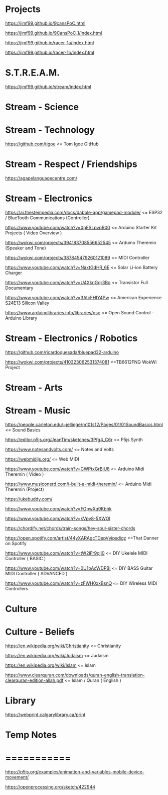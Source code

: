 Projects 
=======  
https://jimf99.github.io/9cansPoC.html

https://jimf99.github.io/9CansPoC_1/index.html

https://jimf99.github.io/racer-1a/index.html

https://jimf99.github.io/racer-1b/index.html

S.T.R.E.A.M.
============

https://jimf99.github.io/stream/index.html

Stream - Science
===

Stream - Technology
===
https://github.com/tigoe <= Tom Igoe GitHub


Stream - Respect / Friendships
==============================

https://agapelanguagecentre.com/

Stream - Electronics
==
https://ai.thestempedia.com/docs/dabble-app/gamepad-module/ <= ESP32 / BlueTooth Communications (Controller)

https://www.youtube.com/watch?v=0pESLpvpR00 <= Arduino Starter Kit Projects ( Video Overview )

https://wokwi.com/projects/394183708556652545 <= Arduino Theremin (Speaker and Tone)

https://wokwi.com/projects/387845479260121089 <= MIDI Controller

https://www.youtube.com/watch?v=NaxtGdHR_6E <= Solar Li-ion Battery Charger

https://www.youtube.com/watch?v=U4XknGqr3Bo <= Transistor Full Documentary

https://www.youtube.com/watch?v=3AtcFHIY4Pw <= American Experience S24E13 Silicon Valley

https://www.arduinolibraries.info/libraries/osc <= Open Sound Control - Arduino Library

Stream - Electronics / Robotics
===
https://github.com/ricardoquesada/bluepad32-arduino

https://wokwi.com/projects/410323062531374081 <=TB6612FNG WokWi Project

Stream - Arts
===

Stream - Music
=====
https://people.carleton.edu/~jellinge/m101s12/Pages/01/01SoundBasics.html <= Sound Basics

https://editor.p5js.org/JeanTim/sketches/3Pfg4_C6r <= P5js Synth

https://www.notesandvolts.com/ <= Notes and Volts

https://webmidijs.org/ <= Web MIDI

https://www.youtube.com/watch?v=CWPtxGrBlU8 <= Arduino Midi Theremin ( Video )

https://www.musiconerd.com/i-built-a-midi-theremin/ <= Arduino Midi Theremin (Project)

https://ukebuddy.com/

https://www.youtube.com/watch?v=FGpwXq9Kbhk

https://www.youtube.com/watch?v=kVpv8-5XWOI

https://chordify.net/chords/train-songs/hey-soul-sister-chords

https://open.spotify.com/artist/44yXARAgcTDepVyipsdigz <=That Danner on Spotify

https://www.youtube.com/watch?v=tW2iFr9qjI0 <= DIY Ukelele MIDI Controller ( BASIC )

https://www.youtube.com/watch?v=0U1bAcWDPBI <= DIY BASS Guitar MIDI Controller ( ADVANCED )

https://www.youtube.com/watch?v=zFWH0xxBsnQ <= DIY Wireless MIDI Controllers

Culture
=======

Culture - Beliefs
=================

https://en.wikipedia.org/wiki/Christianity <= Christianity

https://en.wikipedia.org/wiki/Judaism <= Judaism

https://en.wikipedia.org/wiki/Islam <= Islam

https://www.clearquran.com/downloads/quran-english-translation-clearquran-edition-allah.pdf <= Islam / Quran ( English )

Library
=======

https://webprint.calgarylibrary.ca/print

# Temp Notes
# ===========

https://p5js.org/examples/animation-and-variables-mobile-device-movement/

https://openprocessing.org/sketch/422944



